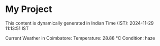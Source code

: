 # My Project

This content is dynamically generated in Indian Time (IST): 2024-11-29 11:13:51 IST


Current Weather in Coimbatore:
Temperature: 28.88 °C
Condition: haze
